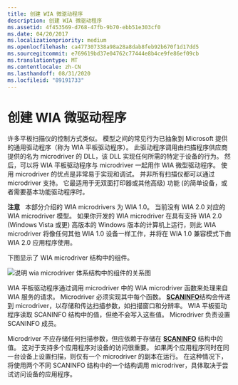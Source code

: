 ```yaml
---
title: 创建 WIA 微驱动程序
description: 创建 WIA 微驱动程序
ms.assetid: 4f453569-d768-47fb-9b70-ebb51e303cf0
ms.date: 04/20/2017
ms.localizationpriority: medium
ms.openlocfilehash: ca477307338a98a28a8dab8feb92b670f1d17dd5
ms.sourcegitcommit: e769619bd37e04762c77444e8b4ce9fe86ef09cb
ms.translationtype: MT
ms.contentlocale: zh-CN
ms.lasthandoff: 08/31/2020
ms.locfileid: "89191733"
---
```

# <a name="creating-a-wia-microdriver"></a>创建 WIA 微驱动程序





许多平板扫描仪的控制方式类似。 模型之间的常见行为已抽象到 Microsoft 提供的通用驱动程序（称为 WIA 平板驱动程序）。 此驱动程序调用由扫描程序供应商提供的名为 microdriver 的 DLL，该 DLL 实现任何所需的特定于设备的行为。 然后，可以将 WIA 平板驱动程序与 microdriver 一起用作 WIA 微型驱动程序。 使用 microdriver 的优点是非常易于实现和调试。 并非所有扫描仪都可以通过 microdriver 支持。 它最适用于无双面打印器或其他高级) 功能 (的简单设备，或者需要基本功能驱动程序时。

**注意**   本部分介绍的 WIA microdrivers 为 WIA 1.0。 当前没有 WIA 2.0 对应的 WIA microdriver 模型。 如果你开发的 WIA microdriver 在具有支持 WIA 2.0 (Windows Vista 或更) 高版本的 Windows 版本的计算机上运行，则此 WIA microdriver 将像任何其他 WIA 1.0 设备一样工作，并将在 WIA 1.0 兼容模式下由 WIA 2.0 应用程序使用。

 

下图显示了 WIA microdriver 结构中的组件。

![说明 wia microdriver 体系结构中的组件的关系图](images/art-6.png)

WIA 平板驱动程序通过调用 microdriver 中的 WIA microdriver 函数来处理来自 WIA 服务的请求。 Microdriver 必须实现其中每个函数。 [**SCANINFO**](/windows-hardware/drivers/ddi/wiamicro/ns-wiamicro-_scaninfo)结构会传递到 microdriver，以存储和传达扫描参数，如扫描窗口和分辨率。 WIA 平板驱动程序读取 SCANINFO 结构中的值，但绝不会写入这些值。 Microdriver 负责设置 SCANINFO 成员。

Microdriver 不应存储任何扫描参数，但应依赖于存储在 [**SCANINFO**](/windows-hardware/drivers/ddi/wiamicro/ns-wiamicro-_scaninfo) 结构中的值。 这对于支持多个应用程序对设备的访问很重要。 如果两个应用程序同时在同一台设备上设置扫描，则仅有一个 microdriver 的副本在运行。 在这种情况下，将使用两个不同 SCANINFO 结构中的一个结构调用 microdriver，具体取决于尝试访问设备的应用程序。

 


